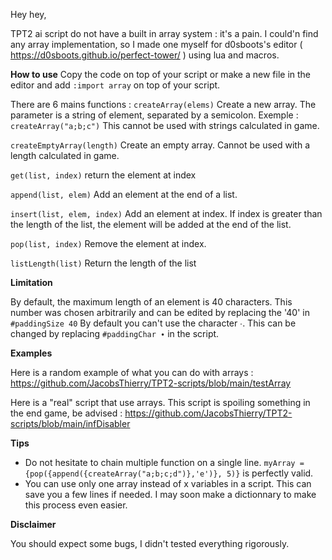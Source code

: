 Hey hey,

TPT2 ai script do not have a built in array system : it's a pain. I could'n find any array implementation, so I made one myself for d0sboots's editor ( https://d0sboots.github.io/perfect-tower/ ) using lua and macros.

**How to use**
Copy the code on top of your script or make a new file in the editor and add `:import array` on top of your script.

There are 6 mains functions :
`createArray(elems)`
Create a new array. The parameter is a string of element, separated by a semicolon.
Exemple :
`createArray("a;b;c")` 
This cannot be used with strings calculated in game.

`createEmptyArray(length)`
Create an empty array. Cannot be used with a length calculated in game.

`get(list, index)`
return the element at index

`append(list, elem)`
Add an element at the end of a list.

`insert(list, elem, index)`
Add an element at index. If index is greater than the length of the list, the element will be added at the end of the list.

`pop(list, index)`
Remove the element at index.

`listLength(list)`
Return the length of the list

**Limitation**

By default, the maximum length of an element is 40 characters. This number was chosen arbitrarily and can be edited by replacing the '40' in `#paddingSize 40`
By default you can't use the character ∙. This can be changed by replacing `#paddingChar ∙` in the script.

**Examples**

Here is a random example of what you can do with arrays :
https://github.com/JacobsThierry/TPT2-scripts/blob/main/testArray

Here is a "real" script that use arrays. 
This script is spoiling something in the end game, be advised : https://github.com/JacobsThierry/TPT2-scripts/blob/main/infDisabler

**Tips**

* Do not hesitate to chain multiple function on a single line. `myArray = {pop({append({createArray("a;b;c;d")},'e')}, 5)}` is perfectly valid.
* You can use only one array instead of x variables in a script. This can save you a few lines if needed. I may soon make a dictionnary to make this process even easier.


**Disclaimer**

You should expect some bugs, I didn't tested everything rigorously.

